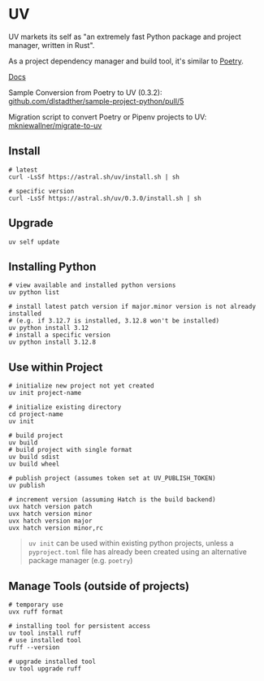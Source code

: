 # UV

UV markets its self as "an extremely fast Python package and project manager, written in Rust".

As a project dependency manager and build tool, it's similar to [Poetry](poetry.md).


[Docs](https://docs.astral.sh/uv)

Sample Conversion from Poetry to UV (0.3.2): [github.com/dlstadther/sample-project-python/pull/5](https://github.com/dlstadther/sample-project-python/pull/5)

Migration script to convert Poetry or Pipenv projects to UV: [mkniewallner/migrate-to-uv](https://github.com/mkniewallner/migrate-to-uv)


## Install
```shell
# latest
curl -LsSf https://astral.sh/uv/install.sh | sh

# specific version
curl -LsSf https://astral.sh/uv/0.3.0/install.sh | sh
```

## Upgrade
```shell
uv self update
```


## Installing Python
```shell
# view available and installed python versions
uv python list

# install latest patch version if major.minor version is not already installed
# (e.g. if 3.12.7 is installed, 3.12.8 won't be installed)
uv python install 3.12
# install a specific version
uv python install 3.12.8
```


## Use within Project
```shell
# initialize new project not yet created
uv init project-name

# initialize existing directory
cd project-name
uv init

# build project
uv build
# build project with single format
uv build sdist
uv build wheel

# publish project (assumes token set at UV_PUBLISH_TOKEN)
uv publish

# increment version (assuming Hatch is the build backend)
uvx hatch version patch
uvx hatch version minor
uvx hatch version major
uvx hatch version minor,rc
```
> `uv init` can be used within existing python projects, unless a `pyproject.toml` file has already been created using an alternative package manager (e.g. `poetry`)


## Manage Tools (outside of projects)
```shell
# temporary use
uvx ruff format

# installing tool for persistent access
uv tool install ruff
# use installed tool
ruff --version

# upgrade installed tool
uv tool upgrade ruff
```
